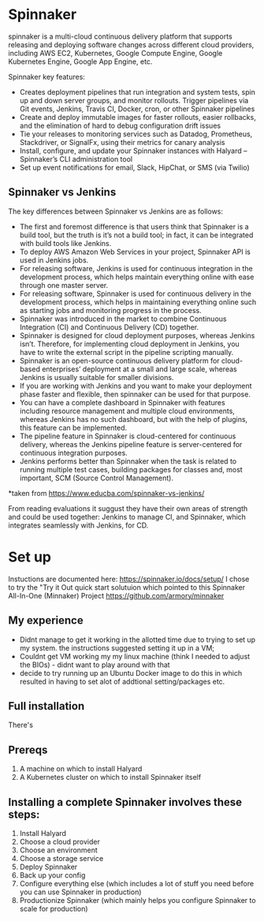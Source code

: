 # Spinnaker

spinnaker is a multi-cloud continuous delivery platform that supports releasing and deploying software changes across different cloud providers, including AWS EC2, Kubernetes, Google Compute Engine, Google Kubernetes Engine, Google App Engine, etc.

Spinnaker key features:

* Creates deployment pipelines that run integration and system tests, spin up and down server groups, and monitor rollouts. Trigger pipelines via Git events, Jenkins, Travis CI, Docker, cron, or other Spinnaker pipelines
 * Create and deploy immutable images for faster rollouts, easier rollbacks, and the elimination of hard to debug configuration drift issues
* Tie your releases to monitoring services such as Datadog, Prometheus, Stackdriver, or SignalFx, using their metrics for canary analysis
* Install, configure, and update your Spinnaker instances with Halyard – Spinnaker’s CLI administration tool
* Set up event notifications for email, Slack, HipChat, or SMS (via Twilio)

## Spinnaker vs Jenkins 
The key differences between Spinnaker vs Jenkins are as follows:

* The first and foremost difference is that users think that Spinnaker is a build tool, but the truth is it’s not a build tool; in fact, it can be integrated with build tools like Jenkins.
* To deploy AWS Amazon Web Services in your project, Spinnaker API is used in Jenkins jobs.
* For releasing software, Jenkins is used for continuous integration in the development process, which helps maintain everything online with ease through one master server.
* For releasing software, Spinnaker is used for continuous delivery in the development process, which helps in maintaining everything online such as starting jobs and monitoring progress in the process.
* Spinnaker was introduced in the market to combine Continuous Integration (CI) and Continuous Delivery (CD) together.
* Spinnaker is designed for cloud deployment purposes, whereas Jenkins isn’t. Therefore, for implementing cloud deployment in Jenkins, you have to write the external script in the pipeline scripting manually.
* Spinnaker is an open-source continuous delivery platform for cloud-based enterprises’ deployment at a small and large scale, whereas Jenkins is usually suitable for smaller divisions.
* If you are working with Jenkins and you want to make your deployment phase faster and flexible, then spinnaker can be used for that purpose.
* You can have a complete dashboard in Spinnaker with features including resource management and multiple cloud environments, whereas Jenkins has no such dashboard, but with the help of plugins, this feature can be implemented.
* The pipeline feature in Spinnaker is cloud-centered for continuous delivery, whereas the Jenkins pipeline feature is server-centered for continuous integration purposes.
* Jenkins performs better than Spinnaker when the task is related to running multiple test cases, building packages for classes and, most important, SCM (Source Control Management).

\*taken from https://www.educba.com/spinnaker-vs-jenkins/

From reading evaluations it suggust they have their own areas of strength and could be used together: Jenkins to manage CI, and Spinnaker, which integrates seamlessly with Jenkins, for CD.

# Set up
Instuctions are documented here: https://spinnaker.io/docs/setup/
I chose to try the "Try it Out quick start solutuion which pointed to this Spinnaker All-In-One (Minnaker) Project https://github.com/armory/minnaker

## My experience
* Didnt manage to get it working in the allotted time due to trying to set up my system. the instructions suggested setting it up in a VM; 
* Couldnt get VM working my my linux machine (think I needed to adjust the BIOs) - didnt want to play around with that
* decide to try running up an Ubuntu Docker image to do this in which resulted in having to set alot of addtional setting/packages etc.

## Full installation 
There's 


## Prereqs
1. A machine on which to install Halyard
2. A Kubernetes cluster on which to install Spinnaker itself

## Installing a complete Spinnaker involves these steps:

1. Install Halyard
2.  Choose a cloud provider
3. Choose an environment
4. Choose a storage service
5. Deploy Spinnaker
6. Back up your config
7. Configure everything else (which includes a lot of stuff you need before you can use Spinnaker in production)
8. Productionize Spinnaker (which mainly helps you configure Spinnaker to scale for production)
 
